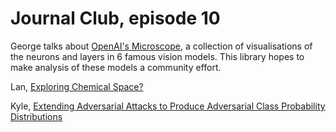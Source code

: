 # Journal Club, episode 10

George talks about [OpenAI's Microscope](https://openai.com/blog/microscope/), a collection of visualisations of the neurons and layers in 6 famous vision models. This library hopes to make analysis of these models a community effort.

Lan, [Exploring Chemical Space?](https://cen.acs.org/physical-chemistry/computational-chemistry/Exploring-chemical-space-AI-take/98/i13)

Kyle, [Extending Adversarial Attacks to Produce Adversarial Class Probability Distributions
](https://arxiv.org/abs/2004.06383)
